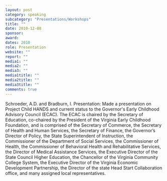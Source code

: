 ```yaml
---
layout: post
category: speaking
subcategory: "Presentations/Workshops"
title: ""
date: 2010-12-08
sponsor:
award:
dates: 2010
role: Presentation
website: ""
report: ""
media1: ""
media2: ""
media3: ""
media1title: ""
media2title: ""
media3title: ""
comments: true
---
```


Schroeder, A.D. and Bradburn, I. Presentation: Made a presentation on Project Child HANDS and current status to the Governor's Early Childhood Advisory Council (ECAC). The ECAC is chaired by the Secretary of Education, co-chaired by the President of the Virginia Early Childhood Foundation, and is comprised of the Secretary of Commerce, the Secretary of Health and Human Services, the Secretary of Finance, the Governor’s Director of Policy, the State Superintendent of Instruction, the Commissioner of the Department of Social Services, the Commissioner of Health, the Commissioner of Behavioral Health and Rehabilitative Services, the Director of Medical Assistance Services, the Executive Director of the State Council Higher Education, the Chancellor of the Virginia Community College System, the Executive Director of the Virginia Economic Development Partnership, the Director of the state Head Start Collaboration office, and many assigned local representatives.
